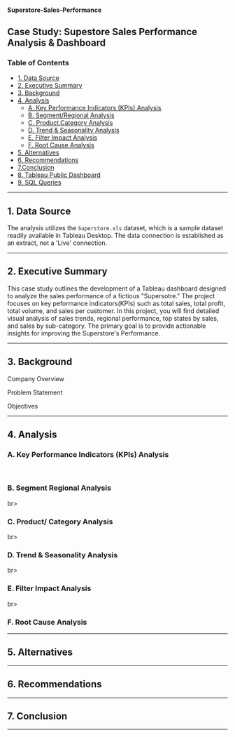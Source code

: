 #### Superstore-Sales-Performance

<h2>Case Study: Supestore Sales Performance Analysis & Dashboard</h2>

<h3>Table of Contents</h3>

- [1. Data Source]()
- [2. Executive Summary]()
- [3. Background]()
- [4. Analysis]()
  -  [A. Key Performance Indicators (KPIs) Analysis]()
  -  [B. Segment/Regional Analysis]()
  -  [C. Product.Category Analysis]()
  -  [D. Trend & Seasonality Analysis]()
  -  [E. Filter Impact Analysis]()
  -  [F. Root Cause Analysis]()
- [5. Alternatives]()
- [6. Recommendations]()
- [7.Conclusion]()
- [8. Tableau Public Dashboard]()
- [9. SQL Queries]()

---

<h2>1. Data Source</h2>

The analysis utilizes the `Superstore.xls` dataset, which is a sample dataset readily available in Tableau Desktop. The data connection is established as an extract, not a 'Live' connection.

---
<h2>2. Executive Summary</h2>

This case study outlines the development of a Tableau dashboard designed to analyze the sales performance of a fictious "Supersotre." The project focuses on key peformance indicators(KPIs) such as total sales, total profit, total volume, and sales per customer.  In this project, you will find detailed visual analysis of sales trends, regional performance, top states by sales, and sales by sub-category. The primary goal is to provide actionable insights for improving the Superstore's Performance.

---

<h2>3. Background</h2>

Company Overview

Problem Statement

Objectives

---

<h2>4. Analysis</h2>

<h3>A. Key Performance Indicators (KPIs) Analysis</h3>

<br>

<h3>B. Segment Regional Analysis</h3>

br>

<h3>C. Product/ Category Analysis</h3>

br>

<h3>D. Trend & Seasonality Analysis</h3>

br>

<h3>E. Filter Impact Analysis</h3>

br>

<h3>F. Root Cause Analysis</h3>

---

<h2>5. Alternatives</h2>

---

<h2>6. Recommendations</h2>

---

<h2>7. Conclusion</h2>

---
